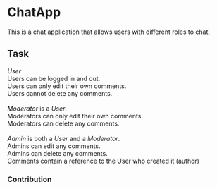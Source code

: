# ChatApp

This is a chat application that allows users with different roles to chat.

## Task

_User_<br/>
Users can be logged in and out.<br/>
Users can only edit their own comments.<br/>
Users cannot delete any comments.<br/><br/>
_Moderator_ is a _User_.<br/>
Moderators can only edit their own comments.<br/>
Moderators can delete any comments.<br/><br/>
_Admin_ is both a _User_ and a _Moderator_.<br/>
Admins can edit any comments.<br/>
Admins can delete any comments.<br/>
Comments contain a reference to the User who created it (author)

### Contribution
